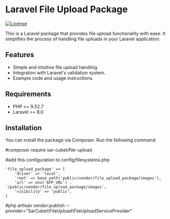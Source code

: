 # Laravel File Upload Package

[![License](https://img.shields.io/badge/License-MIT-blue.svg)](https://opensource.org/licenses/MIT)

This is a Laravel package that provides file upload functionality with ease. It simplifies the process of handling file uploads in your Laravel application.

## Features

- Simple and intuitive file upload handling.
- Integration with Laravel's validation system.
- Example code and usage instructions.

## Requirements

- PHP >= 9.52.7
- Laravel >= 8.0

## Installation

You can install the package via Composer. Run the following command:

#composer require sar-cubet/file-upload

#add this configuration to config/filesystems.php

    'file_upload_package' => [
        'driver' => 'local',
        'root' => base_path('public/vendor/file_upload_package/images'),
        'url' => env('APP_URL') . '/public/vendor/file_upload_package/images',
        'visibility' => 'public',
    ]

#php artisan vendor:publish --provider="SarCubet\FileUpload\FileUploadServiceProvider"


